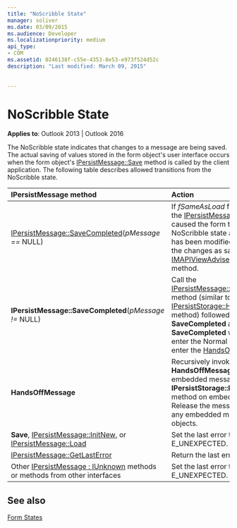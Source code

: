 ```yaml
---
title: "NoScribble State"
manager: soliver
ms.date: 03/09/2015
ms.audience: Developer
ms.localizationpriority: medium
api_type:
- COM
ms.assetid: 0246138f-c55e-4353-8e53-e973f524d52c
description: "Last modified: March 09, 2015"
 
 
---
```


# NoScribble State

  
  
**Applies to**: Outlook 2013 | Outlook 2016 
  
The NoScribble state indicates that changes to a message are being saved. The actual saving of values stored in the form object's user interface occurs when the form object's [IPersistMessage::Save](ipersistmessage-save.md) method is called by the client application. The following table describes allowed transitions from the NoScribble state. 
  
|****IPersistMessage** method**|**Action**|**New state**|
|:-----|:-----|:-----|
|[IPersistMessage::SaveCompleted](ipersistmessage-savecompleted.md)(_pMessage ==_ NULL)  <br/> |If  _fSameAsLoad_ flag was TRUE on the [IPersistMessage::Save](ipersistmessage-save.md) call that caused the form to enter the NoScribble state and the message has been modified, internally mark the changes as saved and call the [IMAPIViewAdviseSink::OnSaved](imapiviewadvisesink-onsaved.md) method. |[Normal](normal-state.md) <br/> |
|**IPersistMessage::SaveCompleted**(_pMessage !=_ NULL)  <br/> |Call the [IPersistMessage::HandsOffMessage](ipersistmessage-handsoffmessage.md) method (similar to the OLE [IPersistStorage::HandsOffStorage](https://msdn.microsoft.com/library/1e5ef26f-d8e7-4fa6-bfc4-19dace35314d%28Office.15%29.aspx) method) followed by the normal **SaveCompleted** actions. If **SaveCompleted** was successful, enter the Normal state. Otherwise, enter the [HandsOffAfterSave](handsoffaftersave-state.md) state. |Normal or HandsOffAfterSave  <br/> |
|**HandsOffMessage** <br/> |Recursively invoke the **HandsOffMessage** method on embedded messages or the OLE **IPersistStorage::HandsOffStorage** method on embedded OLE objects. Release the message object and any embedded messages or objects. |HandsOffAfterSave  <br/> |
|**Save**, [IPersistMessage::InitNew](ipersistmessage-initnew.md), or [IPersistMessage::Load](ipersistmessage-load.md) <br/> |Set the last error to and return E_UNEXPECTED. |NoScribble  <br/> |
|[IPersistMessage::GetLastError](ipersistmessage-getlasterror.md) <br/> |Return the last error. |NoScribble  <br/> |
|Other [IPersistMessage : IUnknown](ipersistmessageiunknown.md) methods or methods from other interfaces  <br/> |Set the last error to and return E_UNEXPECTED. |NoScribble  <br/> |
   
## See also



[Form States](form-states.md)

